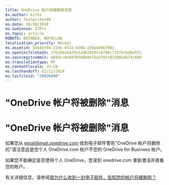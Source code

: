 ```yaml
---
title: OneDrive 帐户将被删除消息
ms.author: kirks
author: Techwriter40
ms.date: 10/30/2018
ms.audience: ITPro
ms.topic: article
ROBOTS: NOINDEX, NOFOLLOW
localization_priority: Normal
ms.assetid: 16645f44-219e-4f2a-b30b-159a409b790c
ms.openlocfilehash: 1f628bc6425e12d62826fc8766c732fb1bd6e57c
ms.sourcegitcommit: dd43cc0a9470f98b8ef2a3787c823801d674c666
ms.translationtype: MT
ms.contentlocale: zh-CN
ms.lasthandoff: 02/12/2019
ms.locfileid: "29926090"
---
```

# <a name="onedrive-account-will-be-deleted-message"></a>"OneDrive 帐户将被删除"消息

# <a name="onedrive-account-will-be-deleted-message"></a>"OneDrive 帐户将被删除"消息

如果您从 email@mail.onedrive.com 收到电子邮件警告"OneDrive 帐户将删除的"请注意这是您个人 OneDrive.com 帐户不您的 OneDrive for Business 帐户。 
  
如果您不能确定是否使用个人 OneDrive，登录到 onedrive.com 重新激活并查看您的帐户。
  
有关详细信息，请参阅[我为什么收到一封电子邮件，告知您的帐户将被删除？](https://go.microsoft.com/fwlink/?linkid=2036151&amp;clcid=0x409)
  

